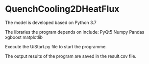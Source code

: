 # QuenchCooling2DHeatFlux

The model is developed based on Python 3.7

The libraries the program depends on include:
  PyQt5
  Numpy
  Pandas
  xgboost
  matplotlib

Execute the UiStart.py file to start the programme.

The output results of the program are saved in the result.csv file.

